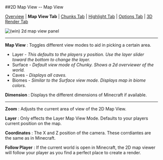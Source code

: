 ##2D Map View -- Map View

[Overview][5] | **Map View Tab** | [Chunks Tab][1] | [Highlight Tab][2] | [Options Tab][3] | [3D Render Tab][4]

[0]:2d_map_view_map-view.html
[1]:2d_map_view_chunks.html
[2]:2d_map_view_highlight.html
[3]:2d_map_view_options.html
[4]:2d_map_view_3d-render.html
[5]:2d_map_view.html

![(win) 2d map view panel](2d_map_view_map-view.png)  

----  

**Map View**
:   Toggles different view modes to aid in picking a certain area.  

* Layer - *This defaults to the players y position.  Use the layer slider toward the bottom to change the layer.*  
* Surface - *Default view mode of Chunky.  Shows a 2d overviewer of the world.*  
* Caves - *Displays all caves.*  
* Biomes - *Similar to the Surface view mode.  Displays map in biome colors.*  

**Dimension**
:   Displays the different dimensions of Minecraft if available.  

----  

**Zoom**
:   Adjusts the current area of view of the 2D Map View.

**Layer**
:   Only effects the Layer Map View Mode.  Defaults to your players current position on the map.

**Coordinates**
:   The X and Z position of the camera.  These corrdiantes are the same as in Minecraft.  

**Follow Player**
:   If the current world is open in Minecraft, the 2D map viewer will follow your player as you find a perfect place to create a render.
